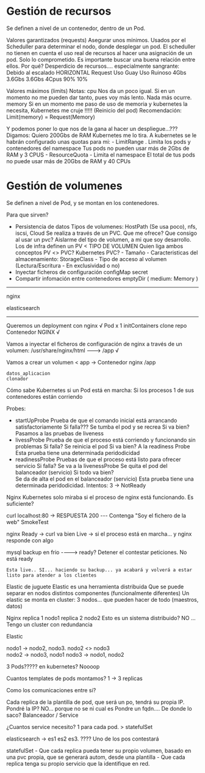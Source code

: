 # Gestión de recursos

Se definen a nivel de un contenedor, dentro de un Pod.

Valores garantizados (requests)
    Asegurar unos mínimos. 
    Usados por el Scheduller para determinar el nodo, donde desplegar un pod.
        El scheduller no tienen en cuenta el uso real de recursos al hacer una asignación de un pod. 
        Solo lo comprometido.
    Es importante buscar una buena relación entre ellos. Por qué?
        Desperdicio de recursos.... especialmente sangrante: Debido al escalado HORIZONTAL
            Request     Uso Guay        Uso Ruinoso
            4Gbs        3.6Gbs          3.6Gbs
            4Cpus       90%             10%
            
Valores máximos (limits)
    Notas:
        cpu     Nos da un poco igual. Si en un momento no me pueden dar tanto, pues voy más lento. Nada más ocurre.
        memory  Si en un momento me paso de uso de memoria y kubernetes la necesita, 
                Kubernetes me cruje !!!!! (Reinicio del pod)
                Recomendación: Limit(memory) = Request(Memory)

Y podemos poner lo que nos de la gana al hacer un despliegue...??? Digamos: Quiero 200Gbs de RAM
Kubernetes me lo tira. A kubernetes se le habrán configurado unas quotas para mi:
    - LimitRange    . Limita los pods y contenedores del namespace
                        Tus pods no pueden usar más de 2Gbs de RAM y 3 CPUS
    - ResourceQuota - Limita el namespace
                        El total de tus pods no puede usar más de 20Gbs de RAM y 40 CPUs

# Gestión de volumenes

Se definen a nivel de Pod, y se montan en los contenedores.

Para que sirven?
- Persistencia de datos
    Tipos de volumenes: HostPath (Se usa poco), nfs, iscsi, Cloud
    Se realiza a través de un PVC. Que me ofrece? Que consigo al usar un pvc?
        Aislarme del tipo de volumen, a mi que soy desarrollo.
    Los de infra definen un PV < TIPO DE VOLUMEN
    Quien liga ambos conceptos PV <> PVC? Kubernetes
    PVC?
        - Tamaño
        - Caracteristicas del almacenamiento: StorageClass
        - Tipo de acceso al volumen (Lectura/Escritura - En exclusividad o no)
- Inyectar ficheros de configuración
    configMap secret 
- Compartir infomación entre contenedores
    emptyDir ( medium: Memory )


---

nginx 

elasticsearch

---

Queremos un deployment con nginx        √
Pod x 1
    initContainers
        clone repo
    Contenedor NGINX                    √
    
Vamos a inyectar el ficheros de configuración de nginx a través de un volumen:
/usr/share/nginx/html ---> /app         √

Vamos a crear un volumen < app
    -> Contenedor nginx /app
    
    
    datos_aplicacion
    clonador
    

 Cómo sabe Kubernetes si un Pod está en marcha:
    Si los procesos 1 de sus contenedores están corriendo
    
Probes:
- startUpProbe
    Prueba de que el comando inicial está arrancando satisfactoriamente
    Si falla??? Se tumba el pod y se recrea
    Si va bien? Pasamos a las pruebas de liveness
- livessProbe
    Prueba de que el proceso está corriendo y funcionando sin problemas
    Si falla?   Se reinicia el pod
    Si va bien? A la readiness Probe
    Esta prueba tiene una determinada peridodicidad
- readinessProbe
    Pruebas de que el proceso está listo para ofrecer servicio
    Si falla?   Se va a la livenessProbe
                Se quita el pod del balanceador (servicio)
    Si todo va bien?    
                Se da de alta el pod en el balanceador (servicio)
    Esta prueba tiene una determinada peridodicidad.
        Intentos: 3 -> NotReady

Nginx
Kubernetes solo miraba si el proceso de nginx está funcionando. Es suficiente?

curl localhost:80 -> RESPUESTA 200 --- Contenga "Soy el fichero de la web"
SmokeTest

nginx
    Ready -> curl va bien
    Live  -> si el proceso está en marcha... y nginx responde con algo

mysql
    backup en frio ----> ready? 
        Detener el contestar peticiones. No está ready
        
    Esta live.. SI... haciendo su backup... ya acabará y volverá a estar listo para atender a los clientes
    
    
Elastic de juguete
Elastic es una herramienta distribuida
Que se puede separar en nodos distintos componentes (funcionalmente diferentes)
Un elastic se monta en cluster: 3 nodos... que pueden hacer de todo (maestros, datos)


Nginx replica 1 nodo1
      replica 2 nodo2
      Esto es un sistema distribuido?   NO ... Tengo un cluster con redundancia


Elastic

nodo1   -> nodo2, nodo3.       nodo2 <> nodo3      
nodo2   -> nodo3, nodo1
nodo3   -> nodo1, nodo2

3 Pods????? en kubernetes? Noooop

Cuantos templates de pods montamos? 1 -> 3 replicas

Como los comunicaciones entre si? 

Cada replica de la plantilla de pod, que será un po, tendrá su propia IP.
Pondré la IP? NO... porque no se ni cual es
Pondre un fqdn.... De donde lo saco? Balanceador / Service

¿Cuantos service necesito? 1 para cada pod. > statefulSet

elasticsearch -> es1
                 es2
                 es3.  ???? Uno de los pos contestará
                 
                 
statefulSet
    - Que cada replica pueda tener su propio volumen, basado en una pvc propia, que se generará autom, desde una plantilla
    - Que cada replica tenga su propio servicio que la identifique en red.
